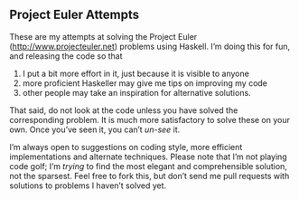 Project Euler Attempts
----------------------

These are my attempts at solving the Project Euler (http://www.projecteuler.net)
problems using Haskell. I’m doing this for fun, and releasing the code so that

1. I put a bit more effort in it, just because it is visible to anyone
2. more proficient Haskeller may give me tips on improving my code 
3. other people may take an inspiration for alternative solutions.

That said, do not look at the code unless you have solved the corresponding
problem.  It is much more satisfactory to solve these on your own. Once you’ve
seen it, you can’t *un-see* it.

I’m always open to suggestions on coding style, more efficient implementations
and alternate techniques. Please note that I’m not playing code golf; I’m
*trying* to find the most elegant and comprehensible solution, not the
sparsest. Feel free to fork this, but don’t send me pull requests with
solutions to problems I haven’t solved yet.
